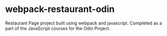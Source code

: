# webpack-restaurant-odin
Restaurant Page project built using webpack and javascript. Completed as a part of the JavaScript courses for the Odin Project.
